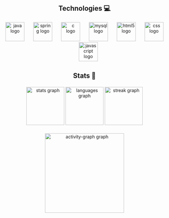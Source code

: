 <h2 align="center">Technologies 💻</h2>

###

<div align="center">
  <img src="https://skillicons.dev/icons?i=java" height="60" alt="java logo"  />
  <img width="20" />
  <img src="https://skillicons.dev/icons?i=spring" height="60" alt="spring logo"  />
  <img width="20" />
  <img src="https://skillicons.dev/icons?i=c" height="60" alt="c logo"  />
  <img width="20" />
  <img src="https://skillicons.dev/icons?i=mysql" height="60" alt="mysql logo"  />
  <img width="20" />
  <img src="https://skillicons.dev/icons?i=html" height="60" alt="html5 logo"  />
  <img width="20" />
  <img src="https://skillicons.dev/icons?i=css" height="60" alt="css logo"  />
  <img width="20" />
  <img src="https://skillicons.dev/icons?i=js" height="60" alt="javascript logo"  />
</div>

###

<h2 align="center">Stats 🎯</h2>

###

<div align="center">
  <img src="https://github-readme-stats.vercel.app/api?username=vitoSB2&hide_title=true&hide_rank=true&show_icons=true&include_all_commits=true&count_private=true&disable_animations=false&theme=midnight-purple&locale=en&hide_border=true&order=1" height="120" alt="stats graph"  />
  <img src="https://github-readme-stats.vercel.app/api/top-langs?username=vitoSB2&locale=en&hide_title=false&layout=compact&card_width=320&langs_count=6&theme=midnight-purple&hide_border=true&order=2" height="120" alt="languages graph"  />
  <img src="https://streak-stats.demolab.com?user=vitoSB2&locale=en&mode=daily&theme=midnight-purple&hide_border=true&border_radius=10&order=3" height="120" alt="streak graph"  />
</div>

###

<div align="center">
  <img src="https://github-readme-activity-graph.vercel.app/graph?username=vitoSB2&radius=16&theme=monokai&area=true&order=5&hide_border=true&hide_title=true&bg_color=000000&line=9745F5&point=FFFFFF&area_color=9745F5" height="250" alt="activity-graph graph"  />
</div>

###
